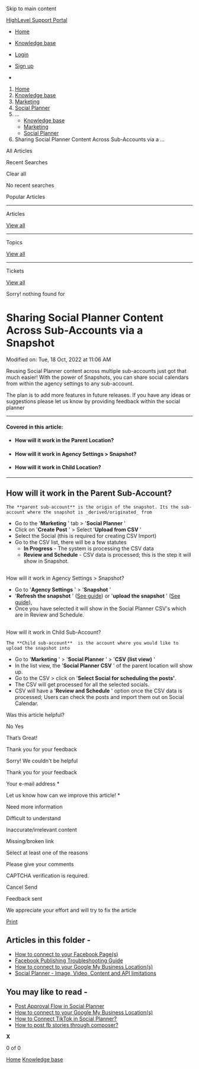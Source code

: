 Skip to main content

[ HighLevel Support Portal ](https://help.gohighlevel.com)

  * [ Home ](/support/home)
  * [ Knowledge base ](/support/solutions)

  * [Login](/support/login)
  * [Sign up](/support/signup)
  * 

  1. [Home](/support/home)
  2. [Knowledge base](/support/solutions)
  3. [Marketing](/support/solutions/48000449565)
  4. [Social Planner](/support/solutions/folders/48000684282)
  5. ... 
     * [Knowledge base](/support/solutions)
     * [Marketing](/support/solutions/48000449565)
     * [Social Planner](/support/solutions/folders/48000684282)
  6. Sharing Social Planner Content Across Sub-Accounts via a ...

All  Articles 

Recent Searches

Clear all

No recent searches

Popular Articles

* * *

Articles

[View all](/support/search/solutions)

* * *

Topics

[View all](/support/search/topics)

* * *

Tickets

[View all](/support/search/tickets)

Sorry! nothing found for   

# Sharing Social Planner Content Across Sub-Accounts via a Snapshot

Modified on: Tue, 18 Oct, 2022 at 11:06 AM

Reusing Social Planner content across multiple sub-accounts just got that much easier! With the power of Snapshots, you can share social calendars from within the agency settings to any sub-account.  
  
The plan is to add more features in future releases. If you have any ideas or suggestions please let us know by providing feedback within the social planner

* * *

#### **Covered in this article:**

  * #### How will it work in the Parent Location?

  * #### How will it work in Agency Settings > Snapshot?

  * #### How will it work in Child Location?

* * *

## How will it work in the Parent Sub-Account?

    The **parent sub-account** is the origin of the snapshot. Its the sub-account where the snapshot is _derived/originated_ from

  * Go to the '**Marketing** ' tab > '**Social Planner** '
  * Click on '**Create Post** ' > Select '**Upload from CSV** '
  * Select the Social (this is required for creating CSV Import)
  * Go to the CSV list, there will be a few statutes
    * **In Progress** \- The system is processing the CSV data
    * **Review and Schedule** \- CSV data is processed; this is the step it will show in Snapshot.

##   
  
How will it work in Agency Settings > Snapshot?

  * Go to '**Agency Settings** ' > '**Snapshot** '
  * '**Refresh the snapshot** ' ([See guide](https://help.gohighlevel.com/en/support/solutions/articles/48000982583)) or '**upload the snapshot** ' ([See guide](https://help.gohighlevel.com/en/support/solutions/articles/48000982587)),
  * Once you have selected it will show in the Social Planner CSV's which are in Review and Schedule.

##   
How will it work in Child Sub-Account?

    The **Child sub-account**  is the account where you would like to upload the snapshot into

  * Go to '**Marketing** ' > '**Social Planner** ' > '**CSV (list view)** '
  * In the list view, the '**Social Planner CSV** ' of the parent location will show up.
  * Go to the CSV > click on '**Select Social for scheduling the posts'**.
  * The CSV will get processed for all the selected socials.
  * CSV will have a '**Review and Schedule** ' option once the CSV data is processed; Users can check the posts and import them out on Social Calendar.

Was this article helpful?

No  Yes 

That’s Great!

Thank you for your feedback

Sorry! We couldn't be helpful

Thank you for your feedback

Your e-mail address *

Let us know how can we improve this article! *

Need more information 

Difficult to understand 

Inaccurate/irrelevant content 

Missing/broken link 

Select at least one of the reasons 

Please give your comments 

CAPTCHA verification is required. 

Cancel  Send 

Feedback sent

We appreciate your effort and will try to fix the article

[Print](javascript:print\(\))

## Articles in this folder -

  * [How to connect to your Facebook Page(s)](/support/solutions/articles/48001210327-how-to-connect-to-your-facebook-page-s-)
  * [Facebook Publishing Troubleshooting Guide](/support/solutions/articles/48001210328-facebook-publishing-troubleshooting-guide)
  * [How to connect to your Google My Business Location(s)](/support/solutions/articles/48001210325-how-to-connect-to-your-google-my-business-location-s-)
  * [Social Planner - Image, Video, Content and API limitations](/support/solutions/articles/48001210585-social-planner-image-video-content-and-api-limitations)

## You may like to read -

  * [Post Approval Flow in Social Planner](/support/solutions/articles/48001229834-post-approval-flow-in-social-planner)
  * [How to connect to your Google My Business Location(s)](/support/solutions/articles/48001210325-how-to-connect-to-your-google-my-business-location-s-)
  * [How to Connect TikTok in Social Planner?](/support/solutions/articles/48001227317-how-to-connect-tiktok-in-social-planner-)
  * [How to post fb stories through composer?](/support/solutions/articles/155000004059-how-to-post-fb-stories-through-composer-)

**X**

0 of 0 []()

[Home](/support/home) [Knowledge base](/support/solutions)
